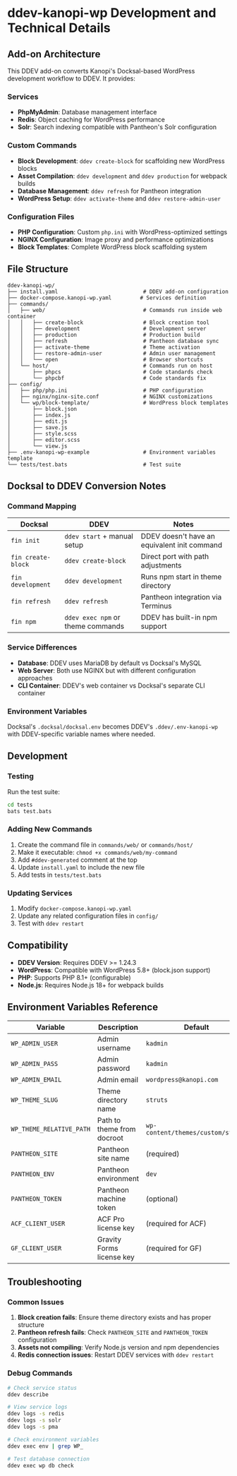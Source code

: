 # ddev-kanopi-wp Development and Technical Details

## Add-on Architecture

This DDEV add-on converts Kanopi's Docksal-based WordPress development workflow to DDEV. It provides:

### Services
- **PhpMyAdmin**: Database management interface
- **Redis**: Object caching for WordPress performance
- **Solr**: Search indexing compatible with Pantheon's Solr configuration

### Custom Commands
- **Block Development**: `ddev create-block` for scaffolding new WordPress blocks
- **Asset Compilation**: `ddev development` and `ddev production` for webpack builds
- **Database Management**: `ddev refresh` for Pantheon integration
- **WordPress Setup**: `ddev activate-theme` and `ddev restore-admin-user`

### Configuration Files
- **PHP Configuration**: Custom `php.ini` with WordPress-optimized settings
- **NGINX Configuration**: Image proxy and performance optimizations
- **Block Templates**: Complete WordPress block scaffolding system

## File Structure

```
ddev-kanopi-wp/
├── install.yaml                           # DDEV add-on configuration
├── docker-compose.kanopi-wp.yaml         # Services definition
├── commands/
│   ├── web/                               # Commands run inside web container
│   │   ├── create-block                   # Block creation tool
│   │   ├── development                    # Development server
│   │   ├── production                     # Production build
│   │   ├── refresh                        # Pantheon database sync
│   │   ├── activate-theme                 # Theme activation
│   │   ├── restore-admin-user             # Admin user management
│   │   └── open                           # Browser shortcuts
│   └── host/                              # Commands run on host
│       ├── phpcs                          # Code standards check
│       └── phpcbf                         # Code standards fix
├── config/
│   ├── php/php.ini                        # PHP configuration
│   ├── nginx/nginx-site.conf              # NGINX customizations
│   └── wp/block-template/                 # WordPress block templates
│       ├── block.json
│       ├── index.js
│       ├── edit.js
│       ├── save.js
│       ├── style.scss
│       ├── editor.scss
│       └── view.js
├── .env-kanopi-wp-example                 # Environment variables template
└── tests/test.bats                        # Test suite
```

## Docksal to DDEV Conversion Notes

### Command Mapping
| Docksal | DDEV | Notes |
|---------|------|-------|
| `fin init` | `ddev start` + manual setup | DDEV doesn't have an equivalent init command |
| `fin create-block` | `ddev create-block` | Direct port with path adjustments |
| `fin development` | `ddev development` | Runs npm start in theme directory |
| `fin refresh` | `ddev refresh` | Pantheon integration via Terminus |
| `fin npm` | `ddev exec npm` or theme commands | DDEV has built-in npm support |

### Service Differences
- **Database**: DDEV uses MariaDB by default vs Docksal's MySQL
- **Web Server**: Both use NGINX but with different configuration approaches
- **CLI Container**: DDEV's web container vs Docksal's separate CLI container

### Environment Variables
Docksal's `.docksal/docksal.env` becomes DDEV's `.ddev/.env-kanopi-wp` with DDEV-specific variable names where needed.

## Development

### Testing
Run the test suite:
```bash
cd tests
bats test.bats
```

### Adding New Commands
1. Create the command file in `commands/web/` or `commands/host/`
2. Make it executable: `chmod +x commands/web/my-command`
3. Add `#ddev-generated` comment at the top
4. Update `install.yaml` to include the new file
5. Add tests in `tests/test.bats`

### Updating Services
1. Modify `docker-compose.kanopi-wp.yaml`
2. Update any related configuration files in `config/`
3. Test with `ddev restart`

## Compatibility

- **DDEV Version**: Requires DDEV >= 1.24.3
- **WordPress**: Compatible with WordPress 5.8+ (block.json support)
- **PHP**: Supports PHP 8.1+ (configurable)
- **Node.js**: Requires Node.js 18+ for webpack builds

## Environment Variables Reference

| Variable | Description | Default |
|----------|-------------|---------|
| `WP_ADMIN_USER` | Admin username | `kadmin` |
| `WP_ADMIN_PASS` | Admin password | `kadmin` |
| `WP_ADMIN_EMAIL` | Admin email | `wordpress@kanopi.com` |
| `WP_THEME_SLUG` | Theme directory name | `struts` |
| `WP_THEME_RELATIVE_PATH` | Path to theme from docroot | `wp-content/themes/custom/struts` |
| `PANTHEON_SITE` | Pantheon site name | (required) |
| `PANTHEON_ENV` | Pantheon environment | `dev` |
| `PANTHEON_TOKEN` | Pantheon machine token | (optional) |
| `ACF_CLIENT_USER` | ACF Pro license key | (required for ACF) |
| `GF_CLIENT_USER` | Gravity Forms license key | (required for GF) |

## Troubleshooting

### Common Issues

1. **Block creation fails**: Ensure theme directory exists and has proper structure
2. **Pantheon refresh fails**: Check `PANTHEON_SITE` and `PANTHEON_TOKEN` configuration
3. **Assets not compiling**: Verify Node.js version and npm dependencies
4. **Redis connection issues**: Restart DDEV services with `ddev restart`

### Debug Commands
```bash
# Check service status
ddev describe

# View service logs
ddev logs -s redis
ddev logs -s solr
ddev logs -s pma

# Check environment variables
ddev exec env | grep WP_

# Test database connection
ddev exec wp db check
```